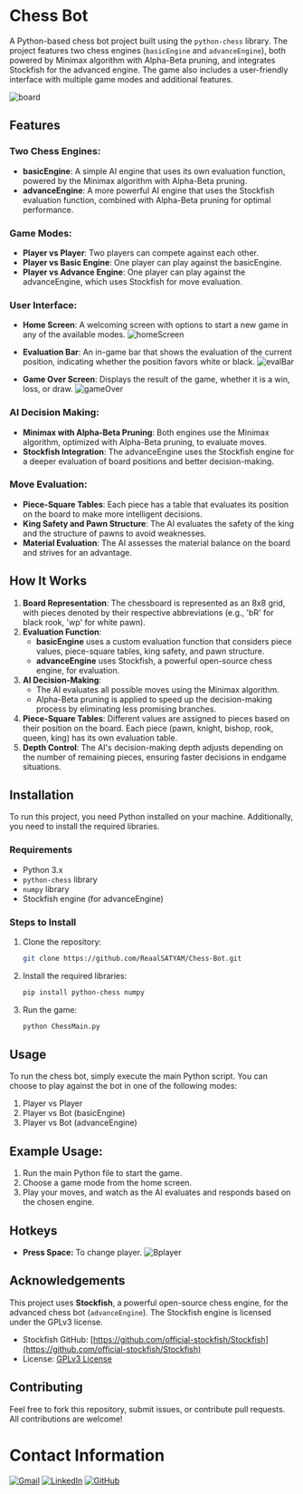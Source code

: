 # Chess Bot

A Python-based chess bot project built using the `python-chess` library. The project features two chess engines (`basicEngine` and `advanceEngine`), both powered by Minimax algorithm with Alpha-Beta pruning, and integrates Stockfish for the advanced engine. The game also includes a user-friendly interface with multiple game modes and additional features.

![board](Background/board.png)
## Features


### **Two Chess Engines**:
- **basicEngine**: A simple AI engine that uses its own evaluation function, powered by the Minimax algorithm with Alpha-Beta pruning.
- **advanceEngine**: A more powerful AI engine that uses the Stockfish evaluation function, combined with Alpha-Beta pruning for optimal performance.


### **Game Modes**:
- **Player vs Player**: Two players can compete against each other.
- **Player vs Basic Engine**: One player can play against the basicEngine.
- **Player vs Advance Engine**: One player can play against the advanceEngine, which uses Stockfish for move evaluation.

### **User Interface**:
- **Home Screen**: A welcoming screen with options to start a new game in any of the available modes.
![homeScreen](Background/menu.png)

- **Evaluation Bar**: An in-game bar that shows the evaluation of the current position, indicating whether the position favors white or black.
![evalBar](Background/eval.png)
- **Game Over Screen**: Displays the result of the game, whether it is a win, loss, or draw.
![gameOver](Background/Over.png)

### **AI Decision Making**:
- **Minimax with Alpha-Beta Pruning**: Both engines use the Minimax algorithm, optimized with Alpha-Beta pruning, to evaluate moves.
- **Stockfish Integration**: The advanceEngine uses the Stockfish engine for a deeper evaluation of board positions and better decision-making.

### **Move Evaluation**:
- **Piece-Square Tables**: Each piece has a table that evaluates its position on the board to make more intelligent decisions.
- **King Safety and Pawn Structure**: The AI evaluates the safety of the king and the structure of pawns to avoid weaknesses.
- **Material Evaluation**: The AI assesses the material balance on the board and strives for an advantage.

## How It Works

1. **Board Representation**: The chessboard is represented as an 8x8 grid, with pieces denoted by their respective abbreviations (e.g., 'bR' for black rook, 'wp' for white pawn).
2. **Evaluation Function**:
   - **basicEngine** uses a custom evaluation function that considers piece values, piece-square tables, king safety, and pawn structure.
   - **advanceEngine** uses Stockfish, a powerful open-source chess engine, for evaluation.
3. **AI Decision-Making**: 
   - The AI evaluates all possible moves using the Minimax algorithm.
   - Alpha-Beta pruning is applied to speed up the decision-making process by eliminating less promising branches.
4. **Piece-Square Tables**: Different values are assigned to pieces based on their position on the board. Each piece (pawn, knight, bishop, rook, queen, king) has its own evaluation table.
5. **Depth Control**: The AI's decision-making depth adjusts depending on the number of remaining pieces, ensuring faster decisions in endgame situations.

## Installation

To run this project, you need Python installed on your machine. Additionally, you need to install the required libraries.

### Requirements

- Python 3.x
- `python-chess` library
- `numpy` library
- Stockfish engine (for advanceEngine)

### Steps to Install

1. Clone the repository:
   ```bash
   git clone https://github.com/ReaalSATYAM/Chess-Bot.git
   ```
2. Install the required libraries:
    ```bash
    pip install python-chess numpy
    ```
3. Run the game:
    ```bash
    python ChessMain.py
    ```
## Usage
To run the chess bot, simply execute the main Python script. You can choose to play against the bot in one of the following modes:

1. Player vs Player  
2. Player vs Bot (basicEngine)
3. Player vs Bot (advanceEngine)

## Example Usage:
1. Run the main Python file to start the game.
2. Choose a game mode from the home screen.
3. Play your moves, and watch as the AI evaluates and responds based on the chosen engine.

## Hotkeys
- **Press Space:** To change player.
 ![Bplayer](Background/Bplayer.png)
## Acknowledgements

This project uses **Stockfish**, a powerful open-source chess engine, for the advanced chess bot (`advanceEngine`). The Stockfish engine is licensed under the GPLv3 license.

- Stockfish GitHub: [https://github.com/official-stockfish/Stockfish](https://github.com/official-stockfish/Stockfish)
- License: [GPLv3 License](https://www.gnu.org/licenses/gpl-3.0.html)


## Contributing
Feel free to fork this repository, submit issues, or contribute pull requests. All contributions are welcome!

# Contact Information
[![Gmail](https://img.shields.io/badge/-Gmail-D14836?logo=gmail&logoColor=white&style=for-the-badge)](mailto:satyamnaithani14@gmail.com)
[![LinkedIn](https://img.shields.io/badge/-LinkedIn-blue?logo=linkedin&logoColor=white&style=for-the-badge)](https://www.linkedin.com/in/satyam-naithani-243076298/)
[![GitHub](https://img.shields.io/badge/-GitHub-181717?logo=github&logoColor=white&style=for-the-badge)](https://github.com/ReaalSATYAM)